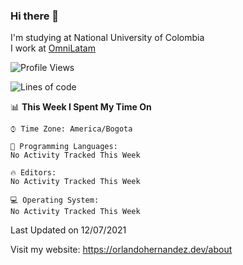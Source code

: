 ### Hi there 👋


<!--**AR4Z/AR4Z** is a ✨ _special_ ✨ repository because its `README.md` (this file) appears on your GitHub profile.

Here are some ideas to get you started:-->
I'm studying at National University of Colombia
<br>
I work at <a href="https://omnilatam.com/co/">OmniLatam</a>
<br>

<!--START_SECTION:waka-->
![Profile Views](http://img.shields.io/badge/Profile%20Views-6-blue)

![Lines of code](https://img.shields.io/badge/From%20Hello%20World%20I%27ve%20Written-3.5%20million%20lines%20of%20code-blue)

📊 **This Week I Spent My Time On** 

```text
⌚︎ Time Zone: America/Bogota

💬 Programming Languages: 
No Activity Tracked This Week

🔥 Editors: 
No Activity Tracked This Week

💻 Operating System: 
No Activity Tracked This Week

```


 Last Updated on 12/07/2021
<!--END_SECTION:waka-->


Visit my website: https://orlandohernandez.dev/about

